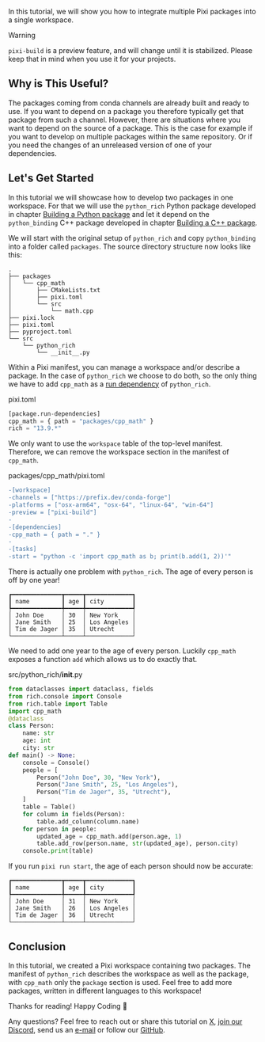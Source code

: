 In this tutorial, we will show you how to integrate multiple Pixi packages into a single workspace.

Warning

`pixi-build` is a preview feature, and will change until it is stabilized. Please keep that in mind when you use it for your projects.

## Why is This Useful?

The packages coming from conda channels are already built and ready to use. If you want to depend on a package you therefore typically get that package from such a channel. However, there are situations where you want to depend on the source of a package. This is the case for example if you want to develop on multiple packages within the same repository. Or if you need the changes of an unreleased version of one of your dependencies.

## Let's Get Started

In this tutorial we will showcase how to develop two packages in one workspace. For that we will use the `python_rich` Python package developed in chapter [Building a Python package](../python/) and let it depend on the `python_binding` C++ package developed in chapter [Building a C++ package](../cpp/).

We will start with the original setup of `python_rich` and copy `python_binding` into a folder called `packages`. The source directory structure now looks like this:

```shell
.
├── packages
│   └── cpp_math
│       ├── CMakeLists.txt
│       ├── pixi.toml
│       └── src
│           └── math.cpp
├── pixi.lock
├── pixi.toml
├── pyproject.toml
└── src
    └── python_rich
        └── __init__.py

```

Within a Pixi manifest, you can manage a workspace and/or describe a package. In the case of `python_rich` we choose to do both, so the only thing we have to add `cpp_math` as a [run dependency](../../reference/pixi_manifest/#run-dependencies) of `python_rich`.

pixi.toml

```py
[package.run-dependencies]
cpp_math = { path = "packages/cpp_math" }
rich = "13.9.*"

```

We only want to use the `workspace` table of the top-level manifest. Therefore, we can remove the workspace section in the manifest of `cpp_math`.

packages/cpp_math/pixi.toml

```diff
-[workspace]
-channels = ["https://prefix.dev/conda-forge"]
-platforms = ["osx-arm64", "osx-64", "linux-64", "win-64"]
-preview = ["pixi-build"]
-
-[dependencies]
-cpp_math = { path = "." }
-
-[tasks]
-start = "python -c 'import cpp_math as b; print(b.add(1, 2))'"

```

There is actually one problem with `python_rich`. The age of every person is off by one year!

```text
┏━━━━━━━━━━━━━━┳━━━━━┳━━━━━━━━━━━━━┓
┃ name         ┃ age ┃ city        ┃
┡━━━━━━━━━━━━━━╇━━━━━╇━━━━━━━━━━━━━┩
│ John Doe     │ 30  │ New York    │
│ Jane Smith   │ 25  │ Los Angeles │
│ Tim de Jager │ 35  │ Utrecht     │
└──────────────┴─────┴─────────────┘

```

We need to add one year to the age of every person. Luckily `cpp_math` exposes a function `add` which allows us to do exactly that.

src/python_rich/__init__.py

```py
from dataclasses import dataclass, fields
from rich.console import Console
from rich.table import Table
import cpp_math
@dataclass
class Person:
    name: str
    age: int
    city: str
def main() -> None:
    console = Console()
    people = [
        Person("John Doe", 30, "New York"),
        Person("Jane Smith", 25, "Los Angeles"),
        Person("Tim de Jager", 35, "Utrecht"),
    ]
    table = Table()
    for column in fields(Person):
        table.add_column(column.name)
    for person in people:
        updated_age = cpp_math.add(person.age, 1)
        table.add_row(person.name, str(updated_age), person.city)
    console.print(table)

```

If you run `pixi run start`, the age of each person should now be accurate:

```text
┏━━━━━━━━━━━━━━┳━━━━━┳━━━━━━━━━━━━━┓
┃ name         ┃ age ┃ city        ┃
┡━━━━━━━━━━━━━━╇━━━━━╇━━━━━━━━━━━━━┩
│ John Doe     │ 31  │ New York    │
│ Jane Smith   │ 26  │ Los Angeles │
│ Tim de Jager │ 36  │ Utrecht     │
└──────────────┴─────┴─────────────┘

```

## Conclusion

In this tutorial, we created a Pixi workspace containing two packages. The manifest of `python_rich` describes the workspace as well as the package, with `cpp_math` only the `package` section is used. Feel free to add more packages, written in different languages to this workspace!

Thanks for reading! Happy Coding 🚀

Any questions? Feel free to reach out or share this tutorial on [X](https://twitter.com/prefix_dev), [join our Discord](https://discord.gg/kKV8ZxyzY4), send us an [e-mail](mailto:hi@prefix.dev) or follow our [GitHub](https://github.com/prefix-dev).
